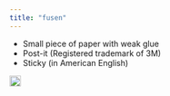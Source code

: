 ```yaml
---
title: "fusen"
---
```


- Small piece of paper with weak glue
- Post-it (Registered trademark of 3M)
- Sticky (in American English)

<img src='https://scrapbox.io/api/pages/nishio/en/icon' alt='en.icon' height="19.5"/>